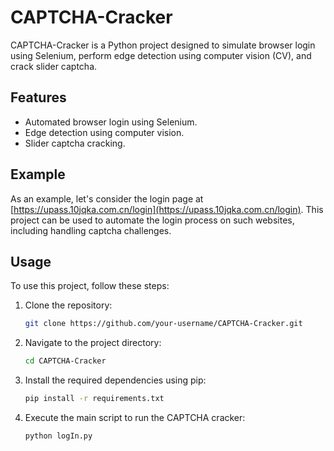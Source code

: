 # CAPTCHA-Cracker

CAPTCHA-Cracker is a Python project designed to simulate browser login using Selenium, perform edge detection using computer vision (CV), and crack slider captcha.

## Features
- Automated browser login using Selenium.
- Edge detection using computer vision.
- Slider captcha cracking.

## Example
As an example, let's consider the login page at [https://upass.10jqka.com.cn/login](https://upass.10jqka.com.cn/login). This project can be used to automate the login process on such websites, including handling captcha challenges.

## Usage
To use this project, follow these steps:

1. Clone the repository:
   ```bash
   git clone https://github.com/your-username/CAPTCHA-Cracker.git

2. Navigate to the project directory:
   ```bash
   cd CAPTCHA-Cracker

4. Install the required dependencies using pip:
   ```bash
   pip install -r requirements.txt

5. Execute the main script to run the CAPTCHA cracker:
   ```bash
   python logIn.py
